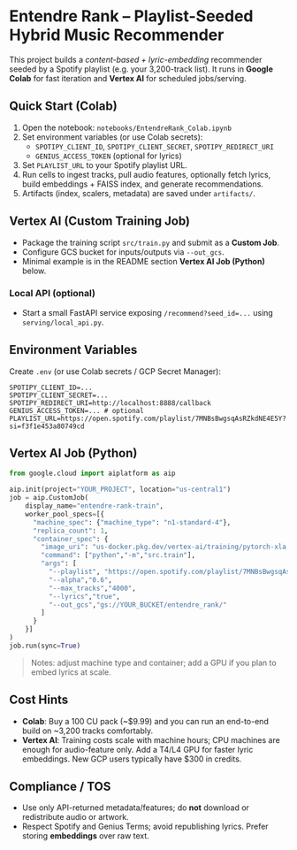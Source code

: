 # Entendre Rank – Playlist-Seeded Hybrid Music Recommender

This project builds a *content-based + lyric-embedding* recommender seeded by a Spotify playlist (e.g. your 3,200-track list).
It runs in **Google Colab** for fast iteration and **Vertex AI** for scheduled jobs/serving.

## Quick Start (Colab)

1. Open the notebook: `notebooks/EntendreRank_Colab.ipynb`
2. Set environment variables (or use Colab secrets):
   - `SPOTIPY_CLIENT_ID`, `SPOTIPY_CLIENT_SECRET`, `SPOTIPY_REDIRECT_URI`
   - `GENIUS_ACCESS_TOKEN` (optional for lyrics)
3. Set `PLAYLIST_URL` to your Spotify playlist URL.
4. Run cells to ingest tracks, pull audio features, optionally fetch lyrics, build embeddings + FAISS index, and generate recommendations.
5. Artifacts (index, scalers, metadata) are saved under `artifacts/`.

## Vertex AI (Custom Training Job)

- Package the training script `src/train.py` and submit as a **Custom Job**.
- Configure GCS bucket for inputs/outputs via `--out_gcs`.
- Minimal example is in the README section **Vertex AI Job (Python)** below.

### Local API (optional)

- Start a small FastAPI service exposing `/recommend?seed_id=...` using `serving/local_api.py`.

## Environment Variables

Create `.env` (or use Colab secrets / GCP Secret Manager):
```
SPOTIPY_CLIENT_ID=...
SPOTIPY_CLIENT_SECRET=...
SPOTIPY_REDIRECT_URI=http://localhost:8888/callback
GENIUS_ACCESS_TOKEN=... # optional
PLAYLIST_URL=https://open.spotify.com/playlist/7MNBsBwgsqAsRZkdNE4E5Y?si=f3f1e453a80749cd
```

## Vertex AI Job (Python)

```python
from google.cloud import aiplatform as aip

aip.init(project="YOUR_PROJECT", location="us-central1")
job = aip.CustomJob(
    display_name="entendre-rank-train",
    worker_pool_specs=[{
      "machine_spec": {"machine_type": "n1-standard-4"},
      "replica_count": 1,
      "container_spec": {
        "image_uri": "us-docker.pkg.dev/vertex-ai/training/pytorch-xla.2-3:latest",
        "command": ["python","-m","src.train"],
        "args": [
          "--playlist", "https://open.spotify.com/playlist/7MNBsBwgsqAsRZkdNE4E5Y",
          "--alpha","0.6",
          "--max_tracks","4000",
          "--lyrics","true",
          "--out_gcs","gs://YOUR_BUCKET/entendre_rank/"
        ]
      }
    }]
)
job.run(sync=True)
```

> Notes: adjust machine type and container; add a GPU if you plan to embed lyrics at scale.

## Cost Hints

- **Colab**: Buy a 100 CU pack (~$9.99) and you can run an end-to-end build on ~3,200 tracks comfortably.
- **Vertex AI**: Training costs scale with machine hours; CPU machines are enough for audio-feature only. Add a T4/L4 GPU for faster lyric embeddings. New GCP users typically have $300 in credits.

## Compliance / TOS

- Use only API-returned metadata/features; do **not** download or redistribute audio or artwork.
- Respect Spotify and Genius Terms; avoid republishing lyrics. Prefer storing **embeddings** over raw text.
